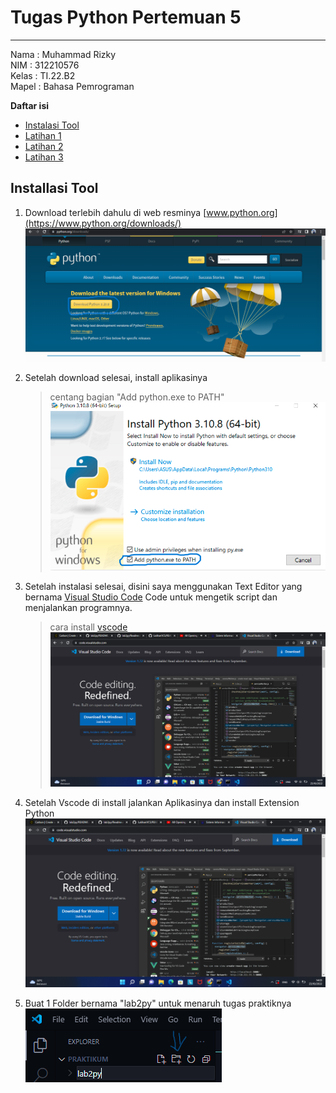 # Tugas Python Pertemuan 5
___
Nama    : Muhammad Rizky<br>
NIM     : 312210576<br>
Kelas   : TI.22.B2<br>
Mapel   : Bahasa Pemrograman<br>

**Daftar isi**
- [Instalasi Tool]()
- [Latihan 1]()
- [Latihan 2]()
- [Latihan 3]()
  
## Installasi Tool
1. Download terlebih dahulu di web resminya [www.python.org](https://www.python.org/downloads/)
    ![dwldpy](img/dwldpy.png)
    
2. Setelah download selesai, install aplikasinya
   > centang bagian "Add python.exe to PATH"
    ![instpy1.png](img/instpy1.png)

3. Setelah instalasi selesai, disini saya menggunakan Text Editor yang bernama [Visual Studio Code](https://code.visualstudio.com/download) Code untuk mengetik script dan menjalankan programnya.
   > cara install [vscode](https://www.rsetiawan.com/2022/08/cara-install-visual-studio-code.html/)
    ![vscode.png](img/vscode.png)

4. Setelah Vscode di install jalankan Aplikasinya dan install Extension Python
    ![ekspy.png](img/vscode.png)

5. Buat 1 Folder bernama "lab2py" untuk menaruh tugas praktiknya
    ![bwtfile.png](img/bwtfile.png)

## 


